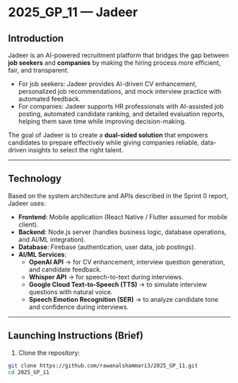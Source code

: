 # 2025_GP_11 — Jadeer

## Introduction
Jadeer is an AI-powered recruitment platform that bridges the gap between **job seekers** and **companies** by making the hiring process more efficient, fair, and transparent.  
- For job seekers: Jadeer provides AI-driven CV enhancement, personalized job recommendations, and mock interview practice with automated feedback.  
- For companies: Jadeer supports HR professionals with AI-assisted job posting, automated candidate ranking, and detailed evaluation reports, helping them save time while improving decision-making.  

The goal of Jadeer is to create a **dual-sided solution** that empowers candidates to prepare effectively while giving companies reliable, data-driven insights to select the right talent.

---

## Technology
Based on the system architecture and APIs described in the Sprint 0 report, Jadeer uses:  
- **Frontend**: Mobile application (React Native / Flutter assumed for mobile client).  
- **Backend**: Node.js server (handles business logic, database operations, and AI/ML integration).  
- **Database**: Firebase (authentication, user data, job postings).  
- **AI/ML Services**:  
  - **OpenAI API** → for CV enhancement, interview question generation, and candidate feedback.  
  - **Whisper API** → for speech-to-text during interviews.  
  - **Google Cloud Text-to-Speech (TTS)** → to simulate interview questions with natural voice.  
  - **Speech Emotion Recognition (SER)** → to analyze candidate tone and confidence during interviews.  

---

## Launching Instructions (Brief)

1. Clone the repository:
```bash
git clone https://github.com/rawanalshammari3/2025_GP_11.git
cd 2025_GP_11


